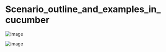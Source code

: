 # Scenario_outline_and_examples_in_cucumber
![image](https://user-images.githubusercontent.com/7100940/200136295-ee8bcf8d-6c3d-4b8c-9f09-f846bc0916ce.png)

![image](https://user-images.githubusercontent.com/7100940/200136342-ecfca46f-eb6f-482c-ba66-abfed1907fe5.png)

